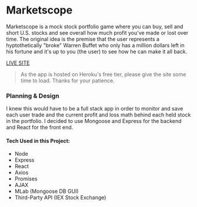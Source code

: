 ﻿# Marketscope
Marketscope is a mock stock portfolio game where you can buy, sell and short U.S. stocks and see overall how much profit you've made or lost over time. The original idea is the premise that the user represents a hyptothetically "broke" Warren Buffet who only has a million dollars left in his fortune and it's up to you (the user) to see how he can make it all back.
 
 [LIVE SITE](https://damp-depths-60270.herokuapp.com/)
 > As the app is hosted on Heroku's free tier, please give the site some time to load. Thanks for your patience.
 
### Planning & Design
I knew this would have to be a full stack app in order to monitor and save each user trade and the current profit and loss math behind each held stock in the portfolio. I decided to use Mongoose and Express for the backend and React for the front end. 


#### Tech Used in this Project:
* Node
* Express
* React
* Axios
* Promises
* AJAX
* MLab (Mongoose DB GUI)
* Third-Party API (IEX Stock Exchange)

 
